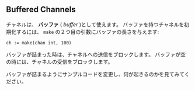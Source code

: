 ## Buffered Channels

チャネルは、 **バッファ** ( *buffer* )として使えます。 バッファを持つチャネルを初期化するには、 `make` の２つ目の引数にバッファの長さを与えます:

```
ch := make(chan int, 100)
```

バッファが詰まった時は、チャネルへの送信をブロックします。 バッファが空の時には、チャネルの受信をブロックします。

バッファが詰まるようにサンプルコードを変更し、何が起きるのかを見てみてください。